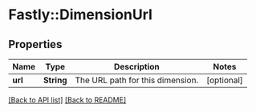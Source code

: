 # Fastly::DimensionUrl

## Properties

| Name | Type | Description | Notes |
| ---- | ---- | ----------- | ----- |
| **url** | **String** | The URL path for this dimension. | [optional] |

[[Back to API list]](../../README.md#endpoints) [[Back to README]](../../README.md)

